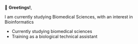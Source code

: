 👋 **Greetings!**,

I am currently studying Biomedical Sciences, with an interest in Bioinformatics

- Currently studying biomedical sciences
- Training as a biological technical assistant


<!---
Jhinzoo/Jhinzoo is a ✨ special ✨ repository because its `README.md` (this file) appears on your GitHub profile.
You can click the Preview link to take a look at your changes.
--->
